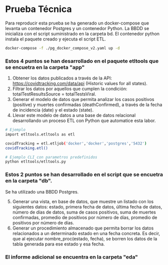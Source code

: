 # Prueba Técnica

Para reproducir esta prueba se ha generado un docker-compose
que levanta un contenedor Postgres y un contenedor Python.
La BBDD se inicializa con el script suministrado en la carpeta bd.
El contenedor python instala el paquete creado y ejecuta el script ETL.

```bash
docker-compose -f ./pg_docker_compose_v2.yaml up -d
```

### Estos 4 puntos se han desarrollado en el paquete etltools que se encuetra en la carpeta "app"
1. Obtener los datos publicados a través de la API:
https://covidtracking.com/data/api (Historic values for all states).
2. Filtrar los datos por aquellos que cumplen la condición:
totalTestResultsSource = totalTestsViral.
3. Generar el modelo de datos que permita analizar los casos positivos
(positive) y muertes confirmadas (deathConfirmed), a través de la fecha
de incidencia (date) y el estado (state).
4. Llevar este modelo de datos a una base de datos relacional desarrollando
un proceso ETL con Python que automatice esta labor.

```bash
# Ejemplo
import etltools.etltools as etl

covidTracking = etl.etljob('docker','docker','postgres','5432')
covidTracking.etl()
```

```bash
# Ejemplo CLI con parametros predefinidos
python etltools/etltools.py
```

### Estos 2 puntos se han desarrollado en el script que se encuetra en la carpeta "db".
Se ha utilizado una BBDD Postgres.

5. Generar una vista, en base de datos, que muestre un listado con los
siguientes datos: estado, primera fecha de datos, última fecha de datos,
número de días de datos, suma de casos positivos, suma de muertes
confirmadas, promedio de positivos por número de días, promedio de
positivos por número de días.
6. Generar un procedimiento almacenado que permita borrar los datos
relacionados a un determinado estado en una fecha concreta. Es decir,
que al ejecutar nombre_proc(estado, fecha), se borren los datos de la
tabla generada para ese estado y esa fecha.

### El informe adicional se encuentra en la carpeta "eda"

